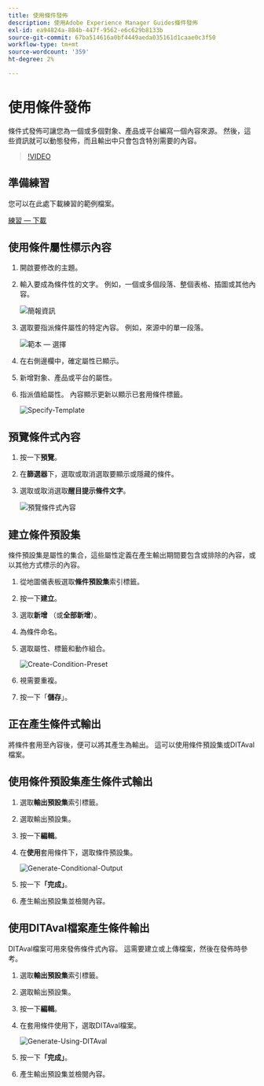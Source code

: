 ```yaml
---
title: 使用條件發佈
description: 使用Adobe Experience Manager Guides條件發佈
exl-id: ea94824a-884b-447f-9562-e6c629b8133b
source-git-commit: 67ba514616a0bf4449aeda035161d1caae0c3f50
workflow-type: tm+mt
source-wordcount: '359'
ht-degree: 2%

---
```


# 使用條件發佈

條件式發佈可讓您為一個或多個對象、產品或平台編寫一個內容來源。 然後，這些資訊就可以動態發佈，而且輸出中只會包含特別需要的內容。

>[!VIDEO](https://video.tv.adobe.com/v/339041?quality=12&learn=on)

## 準備練習

您可以在此處下載練習的範例檔案。

[練習 — 下載](assets/exercises/publishing-with-conditions.zip)

## 使用條件屬性標示內容

1. 開啟要修改的主題。

1. 輸入要成為條件性的文字。 例如，一個或多個段落、整個表格、插圖或其他內容。

   ![簡報資訊](images/presenting-info.png)

1. 選取要指派條件屬性的特定內容。 例如，來源中的單一段落。

   ![範本 — 選擇](images/template-choice.png)

1. 在右側邊欄中，確定屬性已顯示。

1. 新增對象、產品或平台的屬性。

1. 指派值給屬性。 內容顯示更新以顯示已套用條件標籤。

   ![Specify-Template](images/specify-template.png)

## 預覽條件式內容

1. 按一下&#x200B;**預覽**。

1. 在&#x200B;**篩選器**&#x200B;下，選取或取消選取要顯示或隱藏的條件。

1. 選取或取消選取&#x200B;**醒目提示條件文字**。

   ![預覽條件式內容](images/preview-conditional-content.png)

## 建立條件預設集

條件預設集是屬性的集合，這些屬性定義在產生輸出期間要包含或排除的內容，或以其他方式標示的內容。

1. 從地圖儀表板選取&#x200B;**條件預設集**&#x200B;索引標籤。

1. 按一下&#x200B;**建立**。

1. 選取&#x200B;**新增** （或&#x200B;**全部新增**）。

1. 為條件命名。

1. 選取屬性、標籤和動作組合。

   ![Create-Condition-Preset](images/create-condition-preset.png)

1. 視需要重複。

1. 按一下「**儲存**」。

## 正在產生條件式輸出

將條件套用至內容後，便可以將其產生為輸出。 這可以使用條件預設集或DITAval檔案。

## 使用條件預設集產生條件式輸出

1. 選取&#x200B;**輸出預設集**&#x200B;索引標籤。

1. 選取輸出預設集。

1. 按一下&#x200B;**編輯**。

1. 在&#x200B;**使用**&#x200B;套用條件下，選取條件預設集。

   ![Generate-Conditional-Output](images/generate-conditional-output.png)

1. 按一下&#x200B;**「完成」**。

1. 產生輸出預設集並檢閱內容。

## 使用DITAval檔案產生條件輸出

DITAval檔案可用來發佈條件式內容。 這需要建立或上傳檔案，然後在發佈時參考。

1. 選取&#x200B;**輸出預設集**&#x200B;索引標籤。

1. 選取輸出預設集。

1. 按一下&#x200B;**編輯**。

1. 在套用條件使用下，選取DITAval檔案。

   ![Generate-Using-DITAval](images/generate-using-ditaval.png)

1. 按一下&#x200B;**「完成」**。

1. 產生輸出預設集並檢閱內容。
